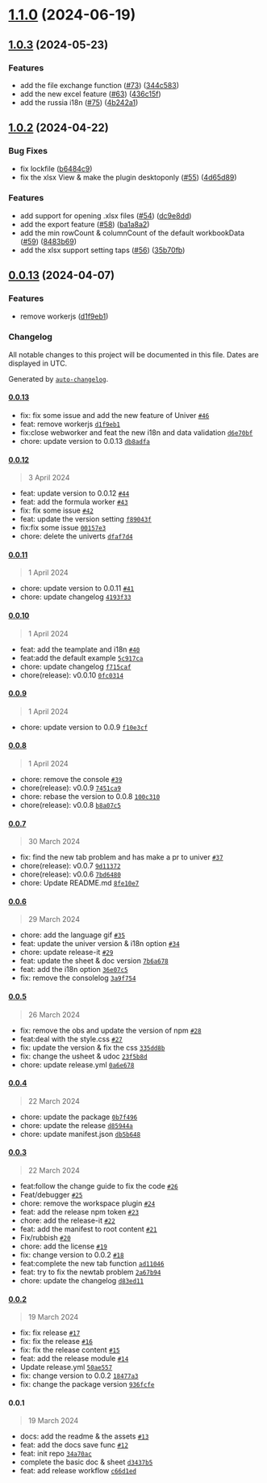 

# [1.1.0](https://github.com/dream-num/obsidian-univer/compare/1.0.3...1.1.0) (2024-06-19)

## [1.0.3](https://github.com/dream-num/obsidian-univer/compare/1.0.2...1.0.3) (2024-05-23)


### Features

* add the file exchange function ([#73](https://github.com/dream-num/obsidian-univer/issues/73)) ([344c583](https://github.com/dream-num/obsidian-univer/commit/344c583e27d0f167a2f885a99ade98f9543cfb87))
* add the new excel feature ([#63](https://github.com/dream-num/obsidian-univer/issues/63)) ([436c15f](https://github.com/dream-num/obsidian-univer/commit/436c15f07bb9c617db1b781c76b8d5035154243e))
* add the russia i18n ([#75](https://github.com/dream-num/obsidian-univer/issues/75)) ([4b242a1](https://github.com/dream-num/obsidian-univer/commit/4b242a1323102a1d2652d8d7b5c4c19b86ab3e70))

## [1.0.2](https://github.com/dream-num/obsidian-univer/compare/1.0.1...1.0.2) (2024-04-22)


### Bug Fixes

* fix lockfile ([b6484c9](https://github.com/dream-num/obsidian-univer/commit/b6484c9c0ba7178caf02351de2a89387fecb0da7))
* fix the xlsx View & make the plugin desktoponly ([#55](https://github.com/dream-num/obsidian-univer/issues/55)) ([4d65d89](https://github.com/dream-num/obsidian-univer/commit/4d65d893c53ca264d87ac15728cf584ce037239e))


### Features

* add support for opening .xlsx files ([#54](https://github.com/dream-num/obsidian-univer/issues/54)) ([dc9e8dd](https://github.com/dream-num/obsidian-univer/commit/dc9e8dd459b0a96ee7e98287f32c2314ef6392a3))
* add the export feature ([#58](https://github.com/dream-num/obsidian-univer/issues/58)) ([ba1a8a2](https://github.com/dream-num/obsidian-univer/commit/ba1a8a2ce5548075741913edae52f93850895867))
* add the min rowCount & columnCount of the default workbookData ([#59](https://github.com/dream-num/obsidian-univer/issues/59)) ([8483b69](https://github.com/dream-num/obsidian-univer/commit/8483b696dd5dfdf49d9e8232138b08507b40cab5))
* add the xlsx support setting taps ([#56](https://github.com/dream-num/obsidian-univer/issues/56)) ([35b70fb](https://github.com/dream-num/obsidian-univer/commit/35b70fb6ea8611a1233020e10059ff3a0674425a))

## [0.0.13](https://github.com/karlsbeard/obsidian-univer/compare/0.0.12...0.0.13) (2024-04-07)


### Features

* remove workerjs ([d1f9eb1](https://github.com/karlsbeard/obsidian-univer/commit/d1f9eb1454866fe57b13df992b7a043ea2f62618))

### Changelog

All notable changes to this project will be documented in this file. Dates are displayed in UTC.

Generated by [`auto-changelog`](https://github.com/CookPete/auto-changelog).

#### [0.0.13](https://github.com/karlsbeard/obsidian-univer/compare/0.0.12...0.0.13)

- fix: fix some issue and add the new feature of Univer [`#46`](https://github.com/karlsbeard/obsidian-univer/pull/46)
- feat: remove workerjs [`d1f9eb1`](https://github.com/karlsbeard/obsidian-univer/commit/d1f9eb1454866fe57b13df992b7a043ea2f62618)
- fix:close webworker and feat the new i18n and data validation [`d6e70bf`](https://github.com/karlsbeard/obsidian-univer/commit/d6e70bf4ee6271c77153836797cfb4c9219fda22)
- chore: update version to 0.0.13 [`db8adfa`](https://github.com/karlsbeard/obsidian-univer/commit/db8adfa23469f7780e48d31363422ba742877e7b)

#### [0.0.12](https://github.com/karlsbeard/obsidian-univer/compare/0.0.11...0.0.12)

> 3 April 2024

- feat: update version to 0.0.12 [`#44`](https://github.com/karlsbeard/obsidian-univer/pull/44)
- feat: add the formula worker [`#43`](https://github.com/karlsbeard/obsidian-univer/pull/43)
- fix: fix some issue [`#42`](https://github.com/karlsbeard/obsidian-univer/pull/42)
- feat: update the version setting [`f89043f`](https://github.com/karlsbeard/obsidian-univer/commit/f89043fbb146aaa71804a34b1435db77a64c9948)
- fix:fix some issue [`00157e3`](https://github.com/karlsbeard/obsidian-univer/commit/00157e39a15974194c6470b3e9142b631ba66a1e)
- chore: delete the univerts [`dfaf7d4`](https://github.com/karlsbeard/obsidian-univer/commit/dfaf7d431fd15d0a9dbf44a4d671c66f458a120e)

#### [0.0.11](https://github.com/karlsbeard/obsidian-univer/compare/0.0.10...0.0.11)

> 1 April 2024

- chore: update version to 0.0.11 [`#41`](https://github.com/karlsbeard/obsidian-univer/pull/41)
- chore: update changelog [`4193f33`](https://github.com/karlsbeard/obsidian-univer/commit/4193f3394421b0248d240c40fcccf1f89a2edbde)

#### [0.0.10](https://github.com/karlsbeard/obsidian-univer/compare/0.0.9...0.0.10)

> 1 April 2024

- feat: add the teamplate and i18n [`#40`](https://github.com/karlsbeard/obsidian-univer/pull/40)
- feat:add the default example [`5c917ca`](https://github.com/karlsbeard/obsidian-univer/commit/5c917ca42ff826c1cbd99c52cb1ce0d119a65b40)
- chore: update changelog [`f715caf`](https://github.com/karlsbeard/obsidian-univer/commit/f715cafca7bfb18f78acef56a0939bdae8fa803e)
- chore(release): v0.0.10 [`0fc0314`](https://github.com/karlsbeard/obsidian-univer/commit/0fc0314a867ea9d9819f4b2aacfa5f2a04abd6c8)

#### [0.0.9](https://github.com/karlsbeard/obsidian-univer/compare/0.0.8...0.0.9)

> 1 April 2024

- chore: update version to 0.0.9 [`f10e3cf`](https://github.com/karlsbeard/obsidian-univer/commit/f10e3cfaf8e93d129896dd07128873700eacd9f8)

#### [0.0.8](https://github.com/karlsbeard/obsidian-univer/compare/0.0.7...0.0.8)

> 1 April 2024

- chore: remove the console [`#39`](https://github.com/karlsbeard/obsidian-univer/pull/39)
- chore(release): v0.0.9 [`7451ca9`](https://github.com/karlsbeard/obsidian-univer/commit/7451ca9ce3f83eb56e8aaa8703dd7dd42444639e)
- chore: rebase the version to 0.0.8 [`100c310`](https://github.com/karlsbeard/obsidian-univer/commit/100c310e36ddafa09e3090f1f0d9d212ef7a2a26)
- chore(release): v0.0.8 [`b8a07c5`](https://github.com/karlsbeard/obsidian-univer/commit/b8a07c5c9d028042bbf3fb4ef9d31f1ecdae20a1)

#### [0.0.7](https://github.com/karlsbeard/obsidian-univer/compare/0.0.6...0.0.7)

> 30 March 2024

- fix: find the new tab problem and has make a pr to univer [`#37`](https://github.com/karlsbeard/obsidian-univer/pull/37)
- chore(release): v0.0.7 [`9d11372`](https://github.com/karlsbeard/obsidian-univer/commit/9d113727f30c23261fea846f767292f8c0a88b9b)
- chore(release): v0.0.6 [`7bd6480`](https://github.com/karlsbeard/obsidian-univer/commit/7bd6480dbda890f58fb78e77fd92aeaa6b0edcf4)
- chore: Update README.md [`8fe10e7`](https://github.com/karlsbeard/obsidian-univer/commit/8fe10e7549c08e3193ac80cca24e68161493b494)

#### [0.0.6](https://github.com/karlsbeard/obsidian-univer/compare/0.0.5...0.0.6)

> 29 March 2024

- chore: add the language gif [`#35`](https://github.com/karlsbeard/obsidian-univer/pull/35)
- feat: update the univer version & i18n option [`#34`](https://github.com/karlsbeard/obsidian-univer/pull/34)
- chore: update release-it [`#29`](https://github.com/karlsbeard/obsidian-univer/pull/29)
- feat: update the sheet & doc version [`7b6a678`](https://github.com/karlsbeard/obsidian-univer/commit/7b6a67857ecc50acf712c4978ca70266ff5fa6e5)
- feat: add the i18n option [`36e07c5`](https://github.com/karlsbeard/obsidian-univer/commit/36e07c551b11663a372e8d08a0eebe6db8de034a)
- fix: remove the consolelog [`3a9f754`](https://github.com/karlsbeard/obsidian-univer/commit/3a9f754317c9ee3b79b732af58a76d80f763d9e6)

#### [0.0.5](https://github.com/karlsbeard/obsidian-univer/compare/0.0.4...0.0.5)

> 26 March 2024

- fix: remove the obs and update the version of npm [`#28`](https://github.com/karlsbeard/obsidian-univer/pull/28)
- feat:deal with the style.css [`#27`](https://github.com/karlsbeard/obsidian-univer/pull/27)
- fix: update the version & fix the css [`335dd8b`](https://github.com/karlsbeard/obsidian-univer/commit/335dd8b575d3544930479fc32d897a65d01eff7b)
- fix: change the usheet & udoc [`23f5b8d`](https://github.com/karlsbeard/obsidian-univer/commit/23f5b8d403d6e49d36c1bb9d606232c9c288fe3f)
- chore: update release.yml [`0a6e678`](https://github.com/karlsbeard/obsidian-univer/commit/0a6e678987243e93d43c873bc5de45c88446b0fa)

#### [0.0.4](https://github.com/karlsbeard/obsidian-univer/compare/0.0.3...0.0.4)

> 22 March 2024

- chore: update the package [`0b7f496`](https://github.com/karlsbeard/obsidian-univer/commit/0b7f4961e709fed67ac963f78d46453d9557aa8b)
- chore: update the release [`d85944a`](https://github.com/karlsbeard/obsidian-univer/commit/d85944a4185471b1b5619c91e171bb31b7f77143)
- chore: update manifest.json [`db5b648`](https://github.com/karlsbeard/obsidian-univer/commit/db5b6482f3c89f322d8cf24a9dffa7f27a79666c)

#### [0.0.3](https://github.com/karlsbeard/obsidian-univer/compare/0.0.2...0.0.3)

> 22 March 2024

- feat:follow the change guide to fix the code [`#26`](https://github.com/karlsbeard/obsidian-univer/pull/26)
- Feat/debugger [`#25`](https://github.com/karlsbeard/obsidian-univer/pull/25)
- chore: remove the workspace plugin [`#24`](https://github.com/karlsbeard/obsidian-univer/pull/24)
- feat: add the release npm token [`#23`](https://github.com/karlsbeard/obsidian-univer/pull/23)
- chore: add the release-it [`#22`](https://github.com/karlsbeard/obsidian-univer/pull/22)
- feat: add the manifest to root content [`#21`](https://github.com/karlsbeard/obsidian-univer/pull/21)
- Fix/rubbish [`#20`](https://github.com/karlsbeard/obsidian-univer/pull/20)
- chore: add the license [`#19`](https://github.com/karlsbeard/obsidian-univer/pull/19)
- fix: change version to 0.0.2 [`#18`](https://github.com/karlsbeard/obsidian-univer/pull/18)
- feat:complete the new tab function [`ad11046`](https://github.com/karlsbeard/obsidian-univer/commit/ad11046bf10aca6f9cb8c09aa6a437527e5c05c0)
- feat: try to fix the newtab problem [`2a67b94`](https://github.com/karlsbeard/obsidian-univer/commit/2a67b9426fe69bccde2b5e3357e46882460db949)
- chore: update the changelog [`d83ed11`](https://github.com/karlsbeard/obsidian-univer/commit/d83ed11ee131c2ea9e75fd4606fbca24170427d9)

#### [0.0.2](https://github.com/karlsbeard/obsidian-univer/compare/0.0.1...0.0.2)

> 19 March 2024

- fix: fix release [`#17`](https://github.com/karlsbeard/obsidian-univer/pull/17)
- fix: fix the release [`#16`](https://github.com/karlsbeard/obsidian-univer/pull/16)
- fix: fix the release content [`#15`](https://github.com/karlsbeard/obsidian-univer/pull/15)
- feat: add the release module [`#14`](https://github.com/karlsbeard/obsidian-univer/pull/14)
- Update release.yml [`50ae557`](https://github.com/karlsbeard/obsidian-univer/commit/50ae557746f4aa2101f0d97b444dcb43114fdf00)
- fix: change version to 0.0.2 [`18477a3`](https://github.com/karlsbeard/obsidian-univer/commit/18477a3bd3687e9cdf57635c814ef36b71c7b1aa)
- fix: change the package version [`936fcfe`](https://github.com/karlsbeard/obsidian-univer/commit/936fcfecdce5009223c9d6e00db342b5ce390ad3)

#### 0.0.1

> 19 March 2024

- docs: add the readme & the assets [`#13`](https://github.com/karlsbeard/obsidian-univer/pull/13)
- feat: add the docs save func [`#12`](https://github.com/karlsbeard/obsidian-univer/pull/12)
- feat: init repo [`34a70ac`](https://github.com/karlsbeard/obsidian-univer/commit/34a70ace03ef718a9aa561d852cb29e9a5d80c12)
- complete the basic doc & sheet [`d3437b5`](https://github.com/karlsbeard/obsidian-univer/commit/d3437b5d54cc9d6b3d4f79a25e3ae89367633159)
- feat: add release workflow [`c66d1ed`](https://github.com/karlsbeard/obsidian-univer/commit/c66d1edcf1b7c35f098691c4d38bb8a6eab6a281)
